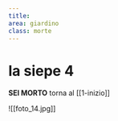 ```yaml
---
title: 
area: giardino
class: morte
---
```

# la siepe 4

**SEI MORTO**
torna al [[1-inizio]]

![[foto_14.jpg]]